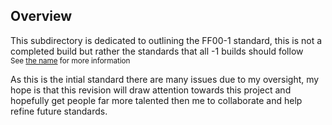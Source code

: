 ## Overview

This subdirectory is dedicated to outlining the FF00-1 standard, this is not a completed build but rather the standards that all -1 builds should follow
<br>
<sub>See [the name](../README.md) for more information</sub>

As this is the intial standard there are many issues due to my oversight, my hope is that this revision will draw attention towards this project and hopefully get people far more talented then me to collaborate and help refine future standards.
